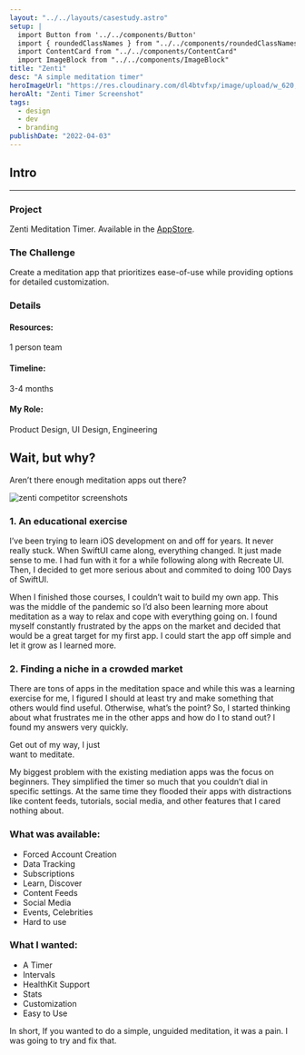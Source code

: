 ```yaml
---
layout: "../../layouts/casestudy.astro"
setup: |
  import Button from '../../components/Button'
  import { roundedClassNames } from "../../components/roundedClassNames"
  import ContentCard from "../../components/ContentCard"
  import ImageBlock from "../../components/ImageBlock"
title: "Zenti"
desc: "A simple meditation timer"
heroImageUrl: "https://res.cloudinary.com/dl4btvfxp/image/upload/w_620,dpr_2/v1648307444/zenti/zenti_20220326-110728_gmtkj9.jpg"
heroAlt: "Zenti Timer Screenshot"
tags:
  - design
  - dev
  - branding
publishDate: "2022-04-03"
---
```


<div class="mx-auto w-full max-w-[1182px]">
  <ImageBlock
    src="https://res.cloudinary.com/dl4btvfxp/image/upload/v1656172934/zenti/zenti-hero-20220625-115844_anxfhr.jpg"
    alt="zenti app hero image"
    className="aspect-4/3"
  />
</div>

<ContentCard id="intro">
  <h2 class="mt-0">Intro</h2>
  <hr class="border-gray-300" />
  <h3>Project</h3>
  <p>
    Zenti Meditation Timer. Available in the <a class="text-sky-500 underline hover:text-sky-600" href="https://apps.apple.com/us/app/zenti-meditation-timer/id1587887322">AppStore</a>.
  </p>

  <h3>The Challenge</h3>
  <p>
    Create a meditation app that prioritizes ease-of-use while providing options for detailed customization.
  </p>

  <h3>Details</h3>
  <div
    class="flex flex-col gap-8 rounded-b-lg bg-gray-100 p-32 sm:grid sm:gap-16 sm:rounded-b-2xl"
    style={{ gridTemplateColumns: "auto auto" }}
  >
    <h4>Resources:</h4>
    <div class="space-y-8">
      <p>1 person team</p>
    </div>
    <h4>Timeline:</h4>
    <p>3-4 months</p>
    <h4>My Role:</h4>
    <p>Product Design, UI Design, Engineering</p>
  </div>
</ContentCard>

<div class=`mx-auto w-full max-w-[1182px] ${roundedClassNames} bg-gray-700 bg-opacity-70 border border-gray-600 text-center pt-64 lg:pt-128 px-32`>
  <h2 class="text-3xl font-bold text-white">Wait, but why?</h2>
  <p class="text-gray-500 font-light text-lg pt-8 pb-32 lg:pb-64">Aren’t there enough meditation apps out&nbsp;there?</p>

  <img src="https://res.cloudinary.com/dl4btvfxp/image/upload/v1656174108/zenti/zenti-competitors-20220625-113818_twshgs.png" alt="zenti competitor screenshots" class="aspect-[10/3]" />
</div>

<ContentCard>
<h3>1. An educational exercise</h3>
<p>I’ve been trying to learn iOS development on and off for years. It never really stuck. When SwiftUI came along, everything changed. It just made sense to me. I had fun with it for a while following along with Recreate UI. Then, I decided to get more serious about and commited to doing 100 Days of SwiftUI.
</p>

<p>
When I finished those courses, I couldn’t wait to build my own app. This was the middle of the pandemic so I’d also been learning more about meditation as a way to relax and cope with everything going on. I found myself constantly frustrated by the apps on the market and decided that would be a great target for my first app. I could start the app off simple and let it grow as I learned more.</p>

<h3>2. Finding a niche in a crowded market</h3>
<p>There are tons of apps in the meditation space and while this was a learning exercise for me, I figured I should at least try and make something that others would find useful. Otherwise, what’s the point? So, I started thinking about what frustrates me in the other apps and how do I to stand out? I found my answers very quickly.</p>
</ContentCard>

<p class="text-3xl sm:text-4xl lg:text-5xl xl:text-6xl font-thin leading-tight bg-gradient-brand text-clip max-w-screen-lg mx-auto text-center">
  Get out of my way, I just<br class="hidden sm:block"/> want to&nbsp;meditate.
</p>

<ContentCard>
<p>
My biggest problem with the existing mediation apps was the focus on beginners. They simplified the timer so much that you couldn’t dial in specific settings. At the same time they flooded their apps with distractions like content feeds, tutorials, social media, and other features that I cared nothing about.
</p>
<h3>What was available:</h3>
<ul class="!mt-8 !ml-24 text-pink-700">
<li>Forced Account Creation</li>
<li>Data Tracking</li>
<li>Subscriptions</li>
<li>Learn, Discover</li>
<li>Content Feeds</li>
<li>Social Media</li>
<li>Events, Celebrities</li>
<li>Hard to use</li>
</ul>

<h3>What I wanted:</h3>
<ul class="!mt-8 !ml-24 text-emerald-700">
<li>A Timer</li>
<li>Intervals</li>
<li>HealthKit Support</li>
<li>Stats</li>
<li>Customization</li>
<li>Easy to Use</li>
</ul>

<p>In short, If you wanted to do a simple, unguided meditation, it was a pain. I was going to try and fix that.</p>
</ContentCard>
